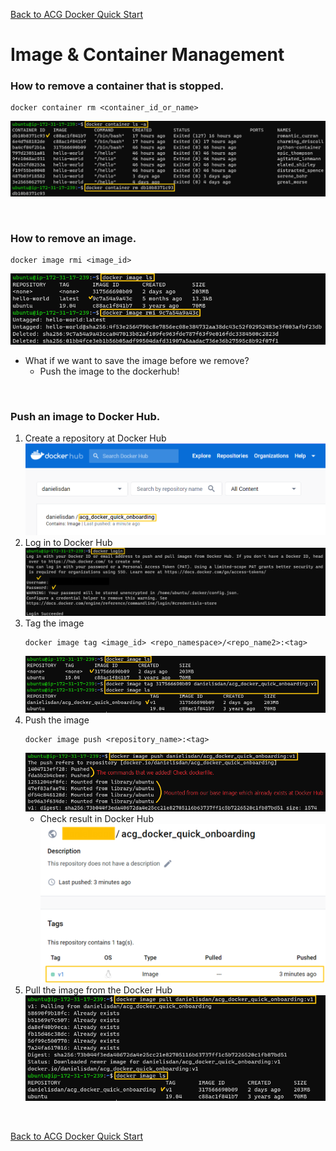 [Back to ACG Docker Quick Start](../main.md)

# Image & Container Management

### How to remove a container that is stopped.
```
docker container rm <container_id_or_name>
```
![](images/001.png)

<br>

### How to remove an image.
```
docker image rmi <image_id>
```
![](images/002.png)
* What if we want to save the image before we remove?
  * Push the image to the dockerhub!

<br>

### Push an image to Docker Hub.
1. Create a repository at Docker Hub
   ![](./images/003.png)
2. Log in to Docker Hub
   ![](./images/004.png)
3. Tag the image
   ```
   docker image tag <image_id> <repo_namespace>/<repo_name2>:<tag>
   ```
   ![](./images/005.png)
4. Push the image
   ```
   docker image push <repository_name>:<tag>
   ```
   ![](./images/006.png)
   * Check result in Docker Hub   
    ![](images/008.png)
5. Pull the image from the Docker Hub
   ![](./images/009.png)



<br>

[Back to ACG Docker Quick Start](../main.md)